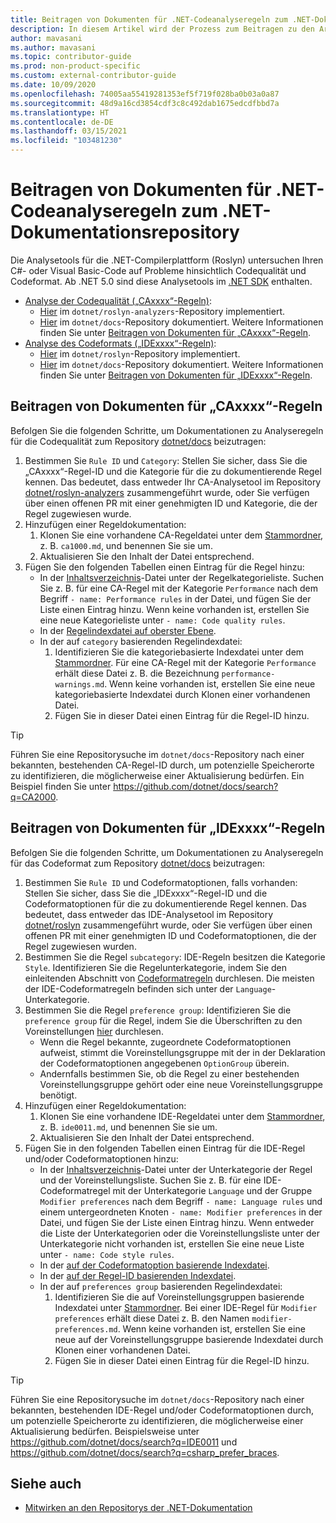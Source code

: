 ```yaml
---
title: Beitragen von Dokumenten für .NET-Codeanalyseregeln zum .NET-Dokumentationsrepository
description: In diesem Artikel wird der Prozess zum Beitragen zu den Artikeln und Codebeispielen für .NET-Codeanalyseregeln im .NET Dokumentationsrepository beschrieben.
author: mavasani
ms.author: mavasani
ms.topic: contributor-guide
ms.prod: non-product-specific
ms.custom: external-contributor-guide
ms.date: 10/09/2020
ms.openlocfilehash: 74005aa55419281353ef5f719f028ba0b03a0a87
ms.sourcegitcommit: 48d9a16cd3854cdf3c8c492dab1675edcdfbbd7a
ms.translationtype: HT
ms.contentlocale: de-DE
ms.lasthandoff: 03/15/2021
ms.locfileid: "103481230"
---
```

# <a name="contribute-docs-for-net-code-analysis-rules-to-the-net-docs-repository"></a>Beitragen von Dokumenten für .NET-Codeanalyseregeln zum .NET-Dokumentationsrepository

Die Analysetools für die .NET-Compilerplattform (Roslyn) untersuchen Ihren C#- oder Visual Basic-Code auf Probleme hinsichtlich Codequalität und Codeformat. Ab .NET 5.0 sind diese Analysetools im [.NET SDK](/dotnet/fundamentals/code-analysis/overview) enthalten.

- [Analyse der Codequalität („CAxxxx“-Regeln)](/dotnet/fundamentals/code-analysis/overview#code-quality-analysis):
  - [Hier](https://github.com/dotnet/roslyn-analyzers/tree/main/src/NetAnalyzers) im `dotnet/roslyn-analyzers`-Repository implementiert.
  - [Hier](https://github.com/dotnet/docs/blob/main/docs/fundamentals/code-analysis/quality-rules) im `dotnet/docs`-Repository dokumentiert. Weitere Informationen finden Sie unter [Beitragen von Dokumenten für „CAxxxx“-Regeln](#contribute-docs-for-caxxxx-rules).
- [Analyse des Codeformats („IDExxxx“-Regeln)](/dotnet/fundamentals/code-analysis/overview#code-style-analysis):
  - [Hier](https://github.com/dotnet/roslyn/tree/main/src/Analyzers) im `dotnet/roslyn`-Repository implementiert.
  - [Hier](https://github.com/dotnet/docs/blob/main/docs/fundamentals/code-analysis/style-rules) im `dotnet/docs`-Repository dokumentiert. Weitere Informationen finden Sie unter [Beitragen von Dokumenten für „IDExxxx“-Regeln](#contribute-docs-for-idexxxx-rules).

## <a name="contribute-docs-for-caxxxx-rules"></a>Beitragen von Dokumenten für „CAxxxx“-Regeln

Befolgen Sie die folgenden Schritte, um Dokumentationen zu Analyseregeln für die Codequalität zum Repository [dotnet/docs](https://github.com/dotnet/docs) beizutragen:

1. Bestimmen Sie `Rule ID` und `Category`: Stellen Sie sicher, dass Sie die „CAxxxx“-Regel-ID und die Kategorie für die zu dokumentierende Regel kennen. Das bedeutet, dass entweder Ihr CA-Analysetool im Repository [dotnet/roslyn-analyzers](https://github.com/dotnet/roslyn-analyzers) zusammengeführt wurde, oder Sie verfügen über einen offenen PR mit einer genehmigten ID und Kategorie, die der Regel zugewiesen wurde.
2. Hinzufügen einer Regeldokumentation:
   1. Klonen Sie eine vorhandene CA-Regeldatei unter dem [Stammordner](https://github.com/dotnet/docs/blob/main/docs/fundamentals/code-analysis/quality-rules), z. B. `ca1000.md`, und benennen Sie sie um.
   2. Aktualisieren Sie den Inhalt der Datei entsprechend.
3. Fügen Sie den folgenden Tabellen einen Eintrag für die Regel hinzu:
   - In der [Inhaltsverzeichnis](https://github.com/dotnet/docs/blob/main/docs/fundamentals/toc.yml)-Datei unter der Regelkategorieliste. Suchen Sie z. B. für eine CA-Regel mit der Kategorie `Performance` nach dem Begriff `- name: Performance rules` in der Datei, und fügen Sie der Liste einen Eintrag hinzu. Wenn keine vorhanden ist, erstellen Sie eine neue Kategorieliste unter `- name: Code quality rules`.
   - In der [Regelindexdatei auf oberster Ebene](https://github.com/dotnet/docs/blob/main/docs/fundamentals/code-analysis/quality-rules/index.md).
   - In der auf `category` basierenden Regelindexdatei:
     1. Identifizieren Sie die kategoriebasierte Indexdatei unter dem [Stammordner](https://github.com/dotnet/docs/blob/main/docs/fundamentals/code-analysis/quality-rules). Für eine CA-Regel mit der Kategorie `Performance` erhält diese Datei z. B. die Bezeichnung `performance-warnings.md`. Wenn keine vorhanden ist, erstellen Sie eine neue kategoriebasierte Indexdatei durch Klonen einer vorhandenen Datei.
     2. Fügen Sie in dieser Datei einen Eintrag für die Regel-ID hinzu.

> [!TIP]
> Führen Sie eine Repositorysuche im `dotnet/docs`-Repository nach einer bekannten, bestehenden CA-Regel-ID durch, um potenzielle Speicherorte zu identifizieren, die möglicherweise einer Aktualisierung bedürfen. Ein Beispiel finden Sie unter <https://github.com/dotnet/docs/search?q=CA2000>.

## <a name="contribute-docs-for-idexxxx-rules"></a>Beitragen von Dokumenten für „IDExxxx“-Regeln

Befolgen Sie die folgenden Schritte, um Dokumentationen zu Analyseregeln für das Codeformat zum Repository [dotnet/docs](https://github.com/dotnet/docs) beizutragen:

1. Bestimmen Sie `Rule ID` und Codeformatoptionen, falls vorhanden: Stellen Sie sicher, dass Sie die „IDExxxx“-Regel-ID und die Codeformatoptionen für die zu dokumentierende Regel kennen. Das bedeutet, dass entweder das IDE-Analysetool im Repository [dotnet/roslyn](https://github.com/dotnet/roslyn) zusammengeführt wurde, oder Sie verfügen über einen offenen PR mit einer genehmigten ID und Codeformatoptionen, die der Regel zugewiesen wurden.
2. Bestimmen Sie die Regel `subcategory`: IDE-Regeln besitzen die Kategorie `Style`. Identifizieren Sie die Regelunterkategorie, indem Sie den einleitenden Abschnitt von [Codeformatregeln](/dotnet/fundamentals/code-analysis/style-rules/index) durchlesen. Die meisten der IDE-Codeformatregeln befinden sich unter der `Language`-Unterkategorie.
3. Bestimmen Sie die Regel `preference group`: Identifizieren Sie die `preference group` für die Regel, indem Sie die Überschriften zu den Voreinstellungen [hier](/dotnet/fundamentals/code-analysis/style-rules/language-rules#net-style-rules) durchlesen.
   - Wenn die Regel bekannte, zugeordnete Codeformatoptionen aufweist, stimmt die Voreinstellungsgruppe mit der in der Deklaration der Codeformatoptionen angegebenen `OptionGroup` überein.
   - Andernfalls bestimmen Sie, ob die Regel zu einer bestehenden Voreinstellungsgruppe gehört oder eine neue Voreinstellungsgruppe benötigt.
4. Hinzufügen einer Regeldokumentation:
   1. Klonen Sie eine vorhandene IDE-Regeldatei unter dem [Stammordner](https://github.com/dotnet/docs/blob/main/docs/fundamentals/code-analysis/style-rules), z. B. `ide0011.md`, und benennen Sie sie um.
   2. Aktualisieren Sie den Inhalt der Datei entsprechend.
5. Fügen Sie in den folgenden Tabellen einen Eintrag für die IDE-Regel und/oder Codeformatoptionen hinzu:
   - In der [Inhaltsverzeichnis](https://github.com/dotnet/docs/blob/main/docs/fundamentals/toc.yml)-Datei unter der Unterkategorie der Regel und der Voreinstellungsliste. Suchen Sie z. B. für eine IDE-Codeformatregel mit der Unterkategorie `Language` und der Gruppe `Modifier preferences` nach dem Begriff `- name: Language rules` und einem untergeordneten Knoten `- name: Modifier preferences` in der Datei, und fügen Sie der Liste einen Eintrag hinzu. Wenn entweder die Liste der Unterkategorien oder die Voreinstellungsliste unter der Unterkategorie nicht vorhanden ist, erstellen Sie eine neue Liste unter `- name: Code style rules`.
   - In der [auf der Codeformatoption basierende Indexdatei](https://github.com/dotnet/docs/blob/main/docs/fundamentals/code-analysis/style-rules/language-rules.md).
   - In der [auf der Regel-ID basierenden Indexdatei](https://github.com/dotnet/docs/blob/main/docs/fundamentals/code-analysis/style-rules/index.md).
   - In der auf `preferences group` basierenden Regelindexdatei:
     1. Identifizieren Sie die auf Voreinstellungsgruppen basierende Indexdatei unter [Stammordner](https://github.com/dotnet/docs/blob/main/docs/fundamentals/code-analysis/style-rules). Bei einer IDE-Regel für `Modifier preferences` erhält diese Datei z. B. den Namen `modifier-preferences.md`. Wenn keine vorhanden ist, erstellen Sie eine neue auf der Voreinstellungsgruppe basierende Indexdatei durch Klonen einer vorhandenen Datei.
     2. Fügen Sie in dieser Datei einen Eintrag für die Regel-ID hinzu.

> [!TIP]
> Führen Sie eine Repositorysuche im `dotnet/docs`-Repository nach einer bekannten, bestehenden IDE-Regel und/oder Codeformatoptionen durch, um potenzielle Speicherorte zu identifizieren, die möglicherweise einer Aktualisierung bedürfen. Beispielsweise unter <https://github.com/dotnet/docs/search?q=IDE0011> und <https://github.com/dotnet/docs/search?q=csharp_prefer_braces>.

## <a name="see-also"></a>Siehe auch

- [Mitwirken an den Repositorys der .NET-Dokumentation](dotnet-contribute.md)
